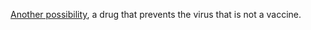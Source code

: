 <a href="https://www.statnews.com/2020/05/21/coronavirus-hijacks-cells-in-unique-ways/">Another possibility</a>, a drug that prevents the virus that is not a vaccine. 
